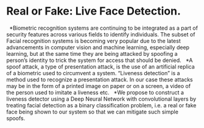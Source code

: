# Real or Fake: Live Face Detection.
&nbsp;
*Biometric recognition systems are continuing to be integrated as a part of security features across various fields to identify individuals. The subset of Facial recognition systems is becoming very popular due to the latest advancements in computer vision and machine learning, especially deep learning, but at the same time they are being attacked by spoofing a person’s identity to trick the system for access that should be denied.
&nbsp;
*A spoof attack, a type of presentation attack, is the use of an artificial replica of a biometric used to circumvent a system. “Liveness detection” is a method used to recognize a presentation attack. In our case these attacks may be in the form of a printed image on paper or on a screen, a video of the person used to imitate a liveness etc.
&nbsp;
*We propose to construct a liveness detector using a Deep Neural Network with convolutional layers by treating facial detection as a binary classification problem, i.e. a real or fake face being shown to our system so that we can mitigate such simple spoofs.